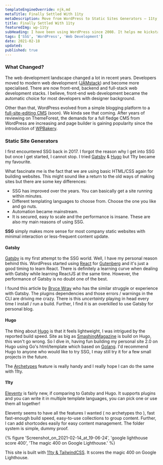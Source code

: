 ```yaml
---
templateEngineOverride: njk,md
metaTitle: Finally Settled With 11ty
metaDescription: Move from WordPress to Static Sites Generators — 11ty, and others.
title: Finally Settled With 11ty
featuredImg: wp-11ty
subHeading: I have been using WordPress since 2008. It helps me kickstart this blog and start freelancing as a WordPress designer + developer, which, earned me a long-term contract from ThemeForest, Envato.
tags: ['SSG', 'WordPress', 'Web Development']
date: 2021-02-18
updated:
published: true
---
```


<article class="col-start-3 col-end-10">

### What Changed?

The web development landscape changed a lot in recent years. Developers moved to modern web development ([JAMstack](https://jamstack.org/)) and become more specialised. There are now front-end, backend and full-stack web development stacks. I believe, front-end web development became the automatic choice for most developers with designer background.

Other than that, WordPress evolved from a simple blogging platform to a [full-site-editing CMS](https://fullsiteediting.com/) (soon). We kinda see that coming. After years of reviewing on ThemeForest, the demands for a full fledge CMS from WordPress are increasing and page builder is gaining popularity since the introduction of [WPBakery](https://codecanyon.net/item/visual-composer-page-builder-for-wordpress/242431).

### Static Site Generators

I first encountered SSG back in 2017. I forgot the reason why I get into SSG but once I get started, I cannot stop. I tried [Gatsby](https://www.gatsbyjs.com/) & [Hugo](https://gohugo.io/) but 11ty became my favourite.

What fascinate me is the fact that we are using basic HTML/CSS again for building websites. This might sound like a return to the old ways of making sites but there are some key differences:

- SSG has improved over the years. You can basically get a site running within minutes.
- Different templating languages to choose from. Choose the one you like and go nuts.
- Automation became mainstream.
- It is secured, easy to scale and the performance is insane. These are also my main reasons of using SSG.

**SSG** simply makes more sense for most company static websites with minimal interaction or less-frequent content update.

#### Gatsby

[Gatsby](https://www.gatsbyjs.com/) is my first attempt to the SSG world. Well, I have my personal reason behind this. WordPress started using [React](https://reactjs.org/) for [Gutenberg](https://wordpress.org/gutenberg/) and it's just a good timing to learn React. There is definitely a learning curve when dealing with Gatsby while learning ReactJS at the same time. However, the performance of Gatsby is no doubt one of the best.

I found this article by [Bryce Wray](https://brycewray.com/posts/2019/07/why-staying-with-hugo) who has the similar struggle or experience with Gatsby. The plugins dependencies and those errors / warnings in the CLI are driving me crazy. There is this _uncertainty_ playing in head every time I install / run a build. Further, I find it is an overkilled to use Gatsby for personal blog.

#### Hugo

The thing about [Hugo](https://gohugo.io/) is that it feels lightweight, I was intrigued by the reported build speed. Site as big as [SmashingMagazine](https://www.smashingmagazine.com/2019/05/switch-wordpress-hugo/) is build on Hugo, this won't go wrong. So I dive in, having fun building my personal site 2.0 on Hugo using Go's html/template which based on [Golang](https://golang.org/). I'd recommend Hugo to anyone who would like to try SSG, I may still try it for a few small projects in the future.

The [Archetypes](https://gohugo.io/content-management/archetypes/) feature is really handy and I really hope I can do the same with 11ty.

#### 11ty

[Eleventy](https://www.11ty.dev/) is fairly new, if comparing to Gatsby and Hugo. It supports plugins and you can write it in multiple template languages, you can pick one or use them all together!

Eleventy seems to have all the features I wanted ( no archetypes tho ), fast fast-enough build speed, easy-to-use collections to group content. Further, I can add shortcodes easily for easy content management. The folder system is simple, dummy proof.

{% figure 'Screenshot_on_2021-02-14_at_19-06-24', 'google lighthouse score 400', 'The magic 400 on Google Lighthouse.' %}

This site is built with [11ty & TailwindCSS](https://github.com/kailoon/kailoon.com). It scores the magic 400 on Google Lighthouse.

</article>
